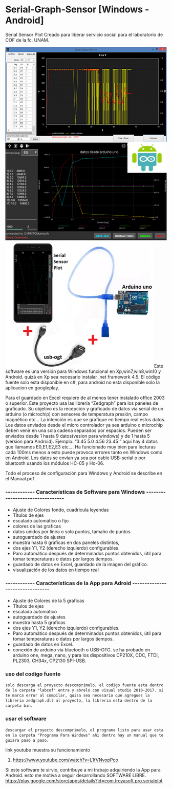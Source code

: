 # Serial-Graph-Sensor [Windows - Android]
Serial Sensor Plot Creado para liberar servicio social para el laboratorio de COF de la fc. UNAM.



![GitHub Logo](panel.png)
![GitHub Logo](panel-android2.png)
![GitHub Logo](usbogt.png)
Este software es una versión para Windows funcional en Xp,win7,win8,win10 y Android. quizá en Xp sea necesario instalar .net framework 4.5. El código fuente solo esta disponible en c#, para android no esta disponible solo la aplicacion en googleplay.

Para el guardado en Excel requiere de al menos tener instalado office 2003 o superior. Este proyecto usa las librería “Zedgraph” 
para los paneles de graficado.
Su objetivo es la recepción y graficado de datos vía serial de un arduino (o microchip) con sensores de temperatura presión, campo 
magnético etc…  La intención es que se grafique en tiempo real estos datos. Los datos enviados desde el micro controlador ya sea
arduino o microchip deben venir en una sola cadena separados por espacios. Pueden ser enviados desde 1 hasta 9 datos(vesion para windows) y de 1 hasta 5 (version para Android).
Ejemplo: “3.45 5.0 4.56 23.45 ” aquí hay 4 datos  que llamamos E0,E1,E2,E3 etc…. Ha funcionado muy bien para lecturas cada 100ms menos a esto puede provoca errores tanto en Windows como en Android.
Los datos se envían ya sea por cable USB-serial o por bluetooth usando los módulos HC-05 y Hc-06. 

Todo el proceso de configuración para Windows y Android se describe en el Manual.pdf

###  ------------  Características de Software  para Windows --------------------------------
* Ajuste de Colores fondo, cuadricula leyendas
* Títulos de ejes
* escalado automático o fijo
* colores de las graficas
* datos unidos por línea o solo puntos, tamaño de puntos.
* autoguardado de ajustes
* muestra hasta 6 graficas en dos paneles distintos,
* dos ejes Y1, Y2 (derecho izquierdo) configurables.
* Paro automático después de determinados puntos obtenidos, útil para tomar temperaturas o datos por largos tiempos.
* guardado de datos en Excel, guardado de la imagen del gráfico.
* visualización de los datos en tiempo real 

###  ------------  Características de la App  para Adroid --------------------------------

* Ajuste de Colores de la 5 graficas
* Títulos de ejes
* escalado automático
* autoguardado de ajustes
* muestra hasta 5 graficas
* dos ejes Y1, Y2 (derecho izquierdo) configurables.
* Paro automático después de determinados puntos obtenidos, útil para tomar temperaturas o datos por largos tiempos.
* guardado de datos en Excel.
* conexión de arduino via bluetooth o USB-OTG. se ha probado en arduino one, mega, nano, y para los dispositivos CP210X, CDC, FTDI, PL2303, CH34x, CP2130 SPI-USB. 


 

### uso del codigo fuente
    solo descarga el proyecto descomprimelo, el codigo fuente esta dentro de la carpeta "labcof" entra y abrelo con visual studio 2010-2017. si te marca error al compilar, quisa sea necesario que agregues la libreria zedgraph.dll al proyecto, la libreria esta dentro de la carpeta bin.  
### usar el software
    descargar el proyecto descomprimelo, el programa listo para usar esta en la carpeta "Programa Para Windows" ahi dentro hay un manual que te guiara paso a paso. 
 
link youtube muestra su funcionamiento
1. https://www.youtube.com/watch?v=L1fVNvopPco


Si este software te sirvio, contribuye a mi trabajo adquiriendo la App para Android. esto me motiva a seguir desarrollando SOFTWARE LIBRE. https://play.google.com/store/apps/details?id=com.troyasoft.pro.serialplot

